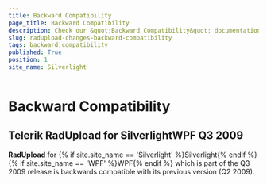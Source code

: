```yaml
---
title: Backward Compatibility
page_title: Backward Compatibility
description: Check our &quot;Backward Compatibility&quot; documentation article for the RadUpload WPF control.
slug: radupload-changes-backward-compatibility
tags: backward,compatibility
published: True
position: 1
site_name: Silverlight
---
```


# Backward Compatibility



## Telerik RadUpload for SilverlightWPF Q3 2009

__RadUpload__ for {% if site.site_name == 'Silverlight' %}Silverlight{% endif %}{% if site.site_name == 'WPF' %}WPF{% endif %} which is part of the Q3 2009 release is backwards compatible with its previous version (Q2 2009).
